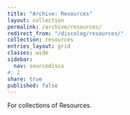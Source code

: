 ```yaml
---
title: "Archive: Resources"
layout: collection
permalink: /archive/resources/
redirect_from: "/discolog/resources/"
collection: resources
entries_layout: grid
classes: wide
sidebar:
  nav: sourcedisco 
#: 2
share: true
published: false
---
```


For collections of Resources.